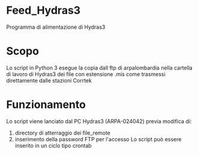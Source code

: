 # Feed_Hydras3
Programma di alimentazione di Hydras3

# Scopo
Lo script in Python 3 esegue la copia dall ftp di arpalombardia nella cartella
di lavoro di Hydras3 dei file con estensione .mis come trasmessi direttamente
dalle stazioni Corrtek

# Funzionamento
Lo script viene lanciato dal PC Hydras3 (ARPA-024042) previa modifica di:
1. directory di atterraggio dei file_remote
2. inserimento della password FTP per l'accesso
Lo script può essere inserito in un ciclo tipo crontab
